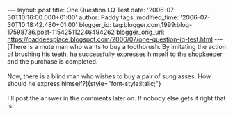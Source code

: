 \-\-- layout: post title: One Question I.Q Test date:
\'2006-07-30T10:16:00.000+01:00\' author: Paddy tags: modified\_time:
\'2006-07-30T10:18:42.480+01:00\' blogger\_id:
tag:blogger.com,1999:blog-17598736.post-115425112246494262
blogger\_orig\_url:
https://paddeesplace.blogspot.com/2006/07/one-question-iq-test.html
\-\-- [There is a mute man who wants to buy a toothbrush. By imitating
the action of brushing his teeth, he successfully expresses himself to
the shopkeeper and the purchase is completed.\
\
Now, there is a blind man who wishes to buy a pair of sunglasses. How
should he express himself?]{style="font-style:italic;"}\
\
I\`ll post the answer in the comments later on. If nobody else gets it
right that is!
